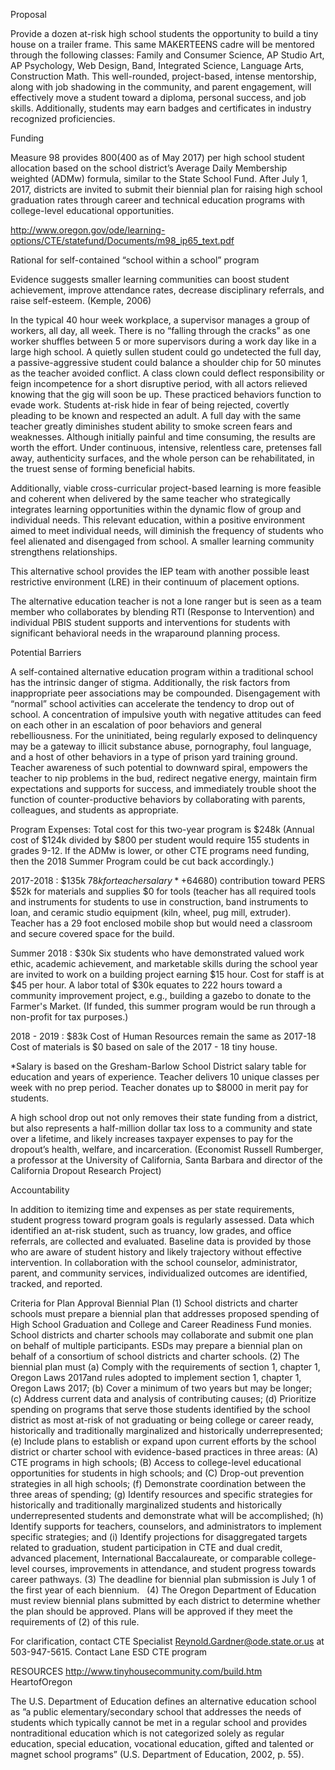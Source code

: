 Proposal

Provide a dozen at-risk high school students the opportunity to build a tiny house on a trailer frame. This same MAKERTEENS cadre will be mentored through the following classes: Family and Consumer Science, AP Studio Art, AP Psychology, Web Design, Band, Integrated Science, Language Arts, Construction Math.  This well-rounded, project-based, intense mentorship, along with job shadowing in the community, and parent engagement, will effectively move a student toward a diploma, personal success, and job skills. Additionally, students may earn badges and certificates in industry recognized proficiencies. 

Funding

Measure 98 provides $800 ($400 as of May 2017) per high school student allocation based on the school district’s Average Daily Membership weighted (ADMw) formula, similar to the State School Fund. After July 1, 2017, districts are invited to submit their biennial plan for raising high school graduation rates through career and technical education programs with college-level educational opportunities. 

http://www.oregon.gov/ode/learning-options/CTE/statefund/Documents/m98_ip65_text.pdf

Rational for self-contained “school within a school” program

Evidence suggests smaller learning communities can boost student achievement, improve attendance rates, decrease disciplinary referrals, and raise self-esteem. (Kemple, 2006)

In the typical 40 hour week workplace, a supervisor manages a group of workers, all day, all week. There is no “falling through the cracks” as one worker shuffles between 5 or more supervisors during a work day like in a large high school. A quietly sullen student could go undetected the full day, a passive-aggressive student could balance a shoulder chip for 50 minutes as the teacher avoided conflict. A class clown could deflect responsibility or feign incompetence for a short disruptive period, with all actors relieved knowing that the gig will soon be up. These practiced behaviors function to evade work. Students at-risk hide in fear of being rejected, covertly pleading to be known and respected an adult. A full day with the same teacher greatly diminishes student ability to smoke screen fears and weaknesses. Although initially painful and time consuming, the results are worth the effort. Under continuous, intensive, relentless care, pretenses fall away, authenticity surfaces, and the whole person can be rehabilitated, in the truest sense of forming beneficial habits.

Additionally, viable cross-curricular project-based learning is more feasible and coherent when delivered by the same teacher who strategically integrates learning opportunities within the dynamic flow of group and individual needs. This relevant education, within a positive environment aimed to meet individual needs, will diminish the frequency of students who feel alienated and disengaged from school. A smaller learning community strengthens relationships.

This alternative school provides the IEP team with another possible least restrictive environment (LRE) in their continuum of placement options. 

The alternative education teacher is not a lone ranger but is seen as a team member who collaborates by blending RTI (Response to Intervention) and individual PBIS student supports and interventions for students with significant behavioral needs in the wraparound planning process. 

Potential Barriers

A self-contained alternative education program within a traditional school has the intrinsic danger of stigma. Additionally, the risk factors from inappropriate peer associations may be compounded. Disengagement with “normal” school activities can accelerate the tendency to drop out of school. A concentration of impulsive youth with negative attitudes can feed on each other in an escalation of poor behaviors and general rebelliousness. For the uninitiated, being regularly exposed to delinquency may be a gateway to illicit substance abuse, pornography, foul language, and a host of other behaviors in a type of prison yard training ground. Teacher awareness of such potential to downward spiral, empowers the teacher to nip problems in the bud, redirect negative energy, maintain firm expectations  and supports for success, and immediately trouble shoot the function of counter-productive behaviors by collaborating with parents, colleagues, and students as appropriate.

Program Expenses: 
Total cost for this two-year program is $248k
(Annual cost of $124k divided by $800 per student would require 155 students in grades 9-12. If the ADMw is lower, or other CTE programs need funding, then the 2018 Summer Program could be cut back accordingly.)

2017-2018 : $135k
$78k for teacher salary* +6% ($4680) contribution toward PERS
$52k for materials and supplies
$0 for tools (teacher has all required tools and instruments for students to use in construction, band instruments to loan, and ceramic studio equipment (kiln, wheel, pug mill, extruder). Teacher has a 29 foot enclosed mobile shop but would need a classroom and secure covered space for the build.

Summer 2018 : $30k
Six students who have demonstrated valued work ethic, academic achievement, and marketable skills during the school year are invited to work on a building project earning $15 hour. Cost for staff is at $45 per hour. A labor total of $30k equates to 222 hours toward a community improvement project, e.g., building a gazebo to donate to the Farmer's Market. (If funded, this summer program would be run through a non-profit for tax purposes.)

2018 - 2019 : $83k
Cost of Human Resources remain the same as 2017-18
Cost of materials is $0 based on sale of the 2017 - 18 tiny house.

*Salary is based on the Gresham-Barlow School District salary table for education and years of experience. Teacher delivers 10 unique classes per week with no prep period. Teacher donates up to $8000 in merit pay for students.

A high school drop out not only removes their state funding from a district, but also represents a half-million dollar tax loss to a community and state over a lifetime, and likely increases taxpayer expenses to pay for the dropout’s health, welfare, and incarceration. (Economist Russell Rumberger, a professor at the University of California, Santa Barbara and director of the California Dropout Research Project)

Accountability

In addition to itemizing time and expenses as per state requirements, student progress toward program goals is regularly assessed. Data which identified an at-risk student, such as truancy, low grades, and office referrals, are collected and evaluated. Baseline data is provided by those who are aware of student history and likely trajectory without effective intervention. In collaboration with the school counselor, administrator, parent, and community services, individualized outcomes are identified, tracked, and reported. 


Criteria for Plan Approval
Biennial Plan
(1) School districts and charter schools must prepare a biennial plan that addresses proposed spending of High School Graduation and College and Career Readiness Fund monies. School districts and charter schools may collaborate and submit one plan on behalf of multiple participants. ESDs may prepare a biennial plan on behalf of a consortium of school districts and charter schools. 
(2) The biennial plan must 
(a) Comply with the requirements of section 1, chapter 1, Oregon Laws 2017and rules adopted to implement section 1, chapter 1, Oregon Laws 2017; 
(b) Cover a minimum of two years but may be longer; 
(c) Address current data and analysis of contributing causes; 
(d) Prioritize spending on programs that serve those students identified by the school district as most at-risk of not graduating or being college or career ready, historically and traditionally marginalized and historically underrepresented; 
(e) Include plans to establish or expand upon current efforts by the school district or charter school with evidence-based practices in three areas: 
(A) CTE programs in high schools; 
(B) Access to college-level educational opportunities for students in high schools; and 
(C) Drop-out prevention strategies in all high schools; 
(f) Demonstrate coordination between the three areas of spending; 
(g) Identify resources and specific strategies for historically and traditionally marginalized students and historically underrepresented students and demonstrate what will be accomplished; 
(h) Identify supports for teachers, counselors, and administrators to implement specific strategies; and 
(i) Identify projections for disaggregated targets related to graduation, student participation in CTE and dual credit, advanced placement, International Baccalaureate, or comparable college-level courses, improvements in attendance, and student progress towards career pathways. 
(3) The deadline for biennial plan submission is July 1 of the first year of each biennium.   
(4) The Oregon Department of Education must review biennial plans submitted by each district to determine whether the plan should be approved. Plans will be approved if they meet the requirements of (2) of this rule. 

For clarification, contact CTE Specialist Reynold.Gardner@ode.state.or.us at 503-947-5615. 
Contact Lane ESD CTE program

RESOURCES
http://www.tinyhousecommunity.com/build.htm
HeartofOregon

The U.S. Department of Education defines an alternative education school as ”a public elementary/secondary school that addresses the needs of students which typically cannot be met in a regular school and provides nontraditional education which is not categorized solely as regular education, special education, vocational education, gifted and talented or magnet school programs” (U.S. Department of Education, 2002, p. 55).

